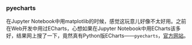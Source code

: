 ### pyecharts

在Jupyter Notebook中用matplotlib的时候，感觉这玩意儿好像不太好用。之前在Web开发中用过ECharts，心想如果在Jupyter Notebook中用ECharts该多好，结果网上搜了一下，竟然真有Python版ECharts——`pyecharts`，[官方网站](https://pyecharts.org)。

